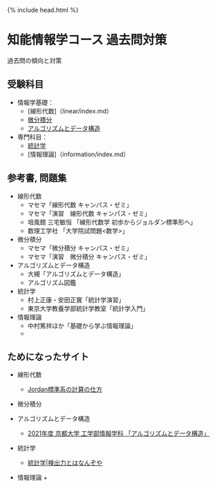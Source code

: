 {% include head.html %}

# 知能情報学コース 過去問対策

過去問の傾向と対策

## 受験科目
- 情報学基礎：
  + [線形代数]（linear/index.md）
  + [微分積分](calculus/index.md)
  + [アルゴリズムとデータ構造](algorithm/index.md)
- 専門科目：
  + [統計学](statistics/index.md)
  + [情報理論]（information/index.md）

## 参考書, 問題集
- 線形代数
  + マセマ「線形代数 キャンパス・ゼミ」
  + マセマ「演習　線形代数 キャンパス・ゼミ」
  + 培風館 三宅敏恒 「線形代数学 初歩からジョルダン標準形へ」
  + 数理工学社 「大学院試問題<数学>」
- 微分積分
  + マセマ「微分積分 キャンパス・ゼミ」
  + マセマ「演習　微分積分 キャンパス・ゼミ」
- アルゴリズムとデータ構造
  + 大槻「アルゴリズムとデータ構造」
  + アルゴリズム図鑑
- 統計学
  + 村上正康・安田正實「統計学演習」
  + 東京大学教養学部統計学教室「統計学入門」
- 情報理論
  + 中村篤祥ほか「基礎から学ぶ情報理論」
  + 
 
## ためになったサイト
- 線形代数
  + [Jordan標準系の計算の仕方](http://www.math.tohoku.ac.jp/~kuroki/LaTeX/20100609_Jordan.pdf)
- 微分積分

- アルゴリズムとデータ構造
  + [2021年度 京都大学 工学部情報学科 「アルゴリズムとデータ構造」](https://hkashima.github.io/course_algorithm_2021.html)
- 統計学
  + [統計学|検出力とはなんぞや](https://note.com/hanaori/n/nc55ac8614799)
- 情報理論
  + 
